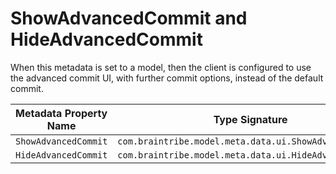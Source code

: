 # ShowAdvancedCommit and HideAdvancedCommit

When this metadata is set to a model, then the client is configured to use the advanced commit UI, with further commit options, instead of the default commit. 

Metadata Property Name  | Type Signature  
------- | -----------
`ShowAdvancedCommit` | `com.braintribe.model.meta.data.ui.ShowAdvancedCommit`
`HideAdvancedCommit` | `com.braintribe.model.meta.data.ui.HideAdvancedCommit`
